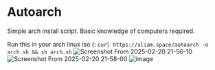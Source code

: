 # Autoarch

Simple arch install script. 
Basic knowledge of computers required.

Run this in your arch linux iso (:
`curl https://xliam.space/autoarch -o arch.sh && sh arch.sh`
![Screenshot From 2025-02-20 21-56-10](https://github.com/user-attachments/assets/9a0c5418-4925-4887-aa71-d016f57b6fb5)
![Screenshot From 2025-02-20 21-58-00](https://github.com/user-attachments/assets/c2e7bc8c-4829-4283-95c7-fc230aee628a)
![image](https://github.com/user-attachments/assets/699c91df-86d6-4696-bb25-105baab22b30)
